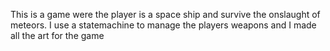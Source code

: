 This is a game were the player is a space ship and survive the onslaught of meteors.
I use a statemachine to manage the players weapons and I made all the art for the game